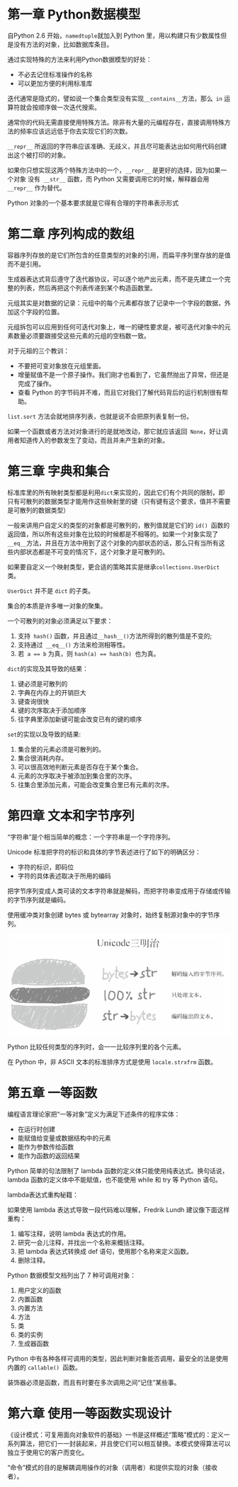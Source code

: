 # 第一章 Python数据模型

自Python 2.6 开始，`namedtuple`就加入到 Python 里，用以构建只有少数属性但是没有方法的对象，比如数据库条目。

通过实现特殊的方法来利用Python数据模型的好处：

* 不必去记住标准操作的名称
* 可以更加方便的利用标准库

迭代通常是隐式的，譬如说一个集合类型没有实现` __contains__ `方法，那么` in` 运算符就会按顺序做一次迭代搜索。

通常你的代码无需直接使用特殊方法。除非有大量的元编程存在，直接调用特殊方法的频率应该远远低于你去实现它们的次数。

`__repr__` 所返回的字符串应该准确、无歧义，并且尽可能表达出如何用代码创建出这个被打印的对象。

如果你只想实现这两个特殊方法中的一个，`__repr__` 是更好的选择，因为如果一个对象
没有` __str__` 函数，而 Python 又需要调用它的时候，解释器会用 `__repr__` 作为替代。

Python 对象的一个基本要求就是它得有合理的字符串表示形式

# 第二章 序列构成的数组

容器序列存放的是它们所包含的任意类型的对象的引用，而扁平序列里存放的是值而不是引用。

生成器表达式背后遵守了迭代器协议，可以逐个地产出元素，而不是先建立一个完整的列表，然后再把这个列表传递到某个构造函数里。

元组其实是对数据的记录：元组中的每个元素都存放了记录中一个字段的数据，外加这个字段的位置。

元组拆包可以应用到任何可迭代对象上，唯一的硬性要求是，被可迭代对象中的元素数量必须要跟接受这些元素的元组的空档数一致。

对于元祖的三个教训：

* 不要把可变对象放在元组里面。
* 增量赋值不是一个原子操作。我们刚才也看到了，它虽然抛出了异常，但还是完成了操作。
* 查看 Python 的字节码并不难，而且它对我们了解代码背后的运行机制很有帮助。

`list.sort` 方法会就地排序列表，也就是说不会把原列表复制一份。

如果一个函数或者方法对对象进行的是就地改动，那它就应该返回` None`，好让调用者知道传入的参数发生了变动，而且并未产生新的对象。

# 第三章 字典和集合

标准库里的所有映射类型都是利用` dict `来实现的，因此它们有个共同的限制，即只有可散列的数据类型才能用作这些映射里的键（只有键有这个要求，值并不需要是可散列的数据类型）

一般来讲用户自定义的类型的对象都是可散列的，散列值就是它们的 `id() `函数的返回值，所以所有这些对象在比较的时候都是不相等的。如果一个对象实现了 `__eq__`方法，并且在方法中用到了这个对象的内部状态的话，那么只有当所有这些内部状态都是不可变的情况下，这个对象才是可散列的。

如果要自定义一个映射类型，更合适的策略其实是继承`collections.UserDict` 类。

`UserDict` 并不是 `dict` 的子类。

集合的本质是许多唯一对象的聚集。

一个可散列的对象必须满足以下要求：

1. 支持` hash()` 函数，并且通过` __hash__() `方法所得到的散列值是不变的;
2. 支持通过` __eq__()` 方法来检测相等性。
3. 若` a == b` 为真，则 `hash(a) == hash(b) `也为真。

`dict`的实现及其导致的结果：

1. 键必须是可散列的
2. 字典在内存上的开销巨大
3. 键查询很快
4. 键的次序取决于添加顺序
5. 往字典里添加新键可能会改变已有的键的顺序

`set`的实现以及导致的结果:

1. 集合里的元素必须是可散列的。
2. 集合很消耗内存。
3. 可以很高效地判断元素是否存在于某个集合。
4. 元素的次序取决于被添加到集合里的次序。
5. 往集合里添加元素，可能会改变集合里已有元素的次序。

# 第四章 文本和字节序列

“字符串”是个相当简单的概念：一个字符串是一个字符序列。

Unicode 标准把字符的标识和具体的字节表述进行了如下的明确区分：

* 字符的标识，即码位
* 字符的具体表述取决于所用的编码

把字节序列变成人类可读的文本字符串就是解码，而把字符串变成用于存储或传输的字节序列就是编码。

使用缓冲类对象创建 bytes 或 bytearray 对象时，始终复制源对象中的字节序列。

![Unicode三明治](../Image/FluentPython/Unicode三明治.png)

Python 比较任何类型的序列时，会一一比较序列里的各个元素。

在 Python 中，非 ASCII 文本的标准排序方式是使用 `locale.strxfrm` 函数。

# 第五章 一等函数

编程语言理论家把“一等对象”定义为满足下述条件的程序实体：

* 在运行时创建
* 能赋值给变量或数据结构中的元素
* 能作为参数传给函数
* 能作为函数的返回结果

Python 简单的句法限制了 lambda 函数的定义体只能使用纯表达式。换句话说，lambda 函数的定义体中不能赋值，也不能使用 while 和 try 等 Python 语句。

lambda表达式重构秘籍：

如果使用 lambda 表达式导致一段代码难以理解，Fredrik Lundh 建议像下面这样重构：

1.  编写注释，说明 lambda 表达式的作用。
2.  研究一会儿注释，并找出一个名称来概括注释。
3.  把 lambda 表达式转换成 def 语句，使用那个名称来定义函数。
4.  删除注释。

Python 数据模型文档列出了 7 种可调用对象：

1. 用户定义的函数
2. 内置函数
3. 内置方法
4. 方法
5. 类
6. 类的实例
7. 生成器函数

Python 中有各种各样可调用的类型，因此判断对象能否调用，最安全的法是使用内置的 `callable() `函数。

装饰器必须是函数，而且有时要在多次调用之间“记住”某些事。

# 第六章 使用一等函数实现设计

《设计模式：可复用面向对象软件的基础》一书是这样概述“策略”模式的：定义一系列算法，把它们一一封装起来，并且使它们可以相互替换。本模式使得算法可以独立于使用它的客户而变化。

“命令”模式的目的是解耦调用操作的对象（调用者）和提供实现的对象（接收者）。